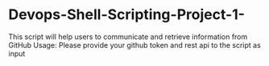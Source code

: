 # Devops-Shell-Scripting-Project-1-
This script will help users to communicate and retrieve information from GitHub  Usage:   Please provide your github token and rest api to the script as input

